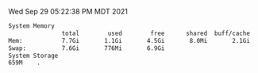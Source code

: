Wed Sep 29 05:22:38 PM MDT 2021
```bash
System Memory
               total        used        free      shared  buff/cache   available
Mem:           7.7Gi       1.1Gi       4.5Gi       8.0Mi       2.1Gi       6.3Gi
Swap:          7.6Gi       776Mi       6.9Gi
System Storage
659M	.
```
